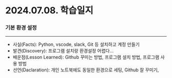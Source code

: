 # 2024.07.08. 학습일지 #
### 기본 환경 설정 ###
---
- 사실(Facts): Python, vscode, slack, Git 등 설치하고 계정 만들기 
- 발견(Discovery): 프로그램 설치랑 환경설정 어렵다... 
- 배운점(Lesson Learned): Github 꾸미는 방법, 프로그램 설치 방법, 프로그램 사용 방법
- 선언(Daclaration): 개인 노트북에도 동일한 환경으로 세팅, Github 잘 꾸미기, 
